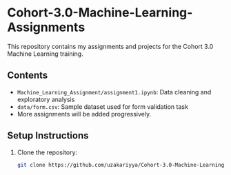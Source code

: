 # Cohort-3.0-Machine-Learning-Assignments

This repository contains my assignments and projects for the Cohort 3.0 Machine Learning training.

## Contents

- `Machine_Learning_Assignment/assignment1.ipynb`: Data cleaning and exploratory analysis
- `data/form.csv`: Sample dataset used for form validation task
- More assignments will be added progressively.

## Setup Instructions

1. Clone the repository:
   ```bash
   git clone https://github.com/uzakariyya/Cohort-3.0-Machine-Learning-Assignments.git
